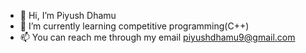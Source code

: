 - 👋 Hi, I’m Piyush Dhamu
- 🌱 I’m currently learning competitive programming(C++)
- 📫 You can reach me through my email piyushdhamu9@gmail.com

<!---
piyushdhamu9/piyushdhamu9 is a ✨ special ✨ repository because its `README.md` (this file) appears on your GitHub profile.
You can click the Preview link to take a look at your changes.
--->
